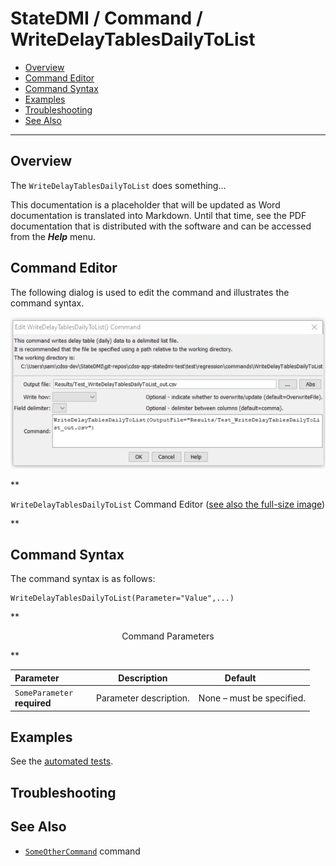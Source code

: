 # StateDMI / Command / WriteDelayTablesDailyToList #

* [Overview](#overview)
* [Command Editor](#command-editor)
* [Command Syntax](#command-syntax)
* [Examples](#examples)
* [Troubleshooting](#troubleshooting)
* [See Also](#see-also)

-------------------------

## Overview ##

The `WriteDelayTablesDailyToList` does something...

This documentation is a placeholder that will be updated as Word documentation is translated into Markdown.
Until that time, see the PDF documentation that is distributed with the software and can be accessed
from the ***Help*** menu.

## Command Editor ##

The following dialog is used to edit the command and illustrates the command syntax.

![WriteDelayTablesDailyToList](WriteDelayTablesDailyToList.png)

**<p style="text-align: center;">
`WriteDelayTablesDailyToList` Command Editor (<a href="../WriteDelayTablesDailyToList.png">see also the full-size image</a>)
</p>**

## Command Syntax ##

The command syntax is as follows:

```text
WriteDelayTablesDailyToList(Parameter="Value",...)
```
**<p style="text-align: center;">
Command Parameters
</p>**

| **Parameter**&nbsp;&nbsp;&nbsp;&nbsp;&nbsp;&nbsp;&nbsp;&nbsp;&nbsp;&nbsp;&nbsp;&nbsp; | **Description** | **Default**&nbsp;&nbsp;&nbsp;&nbsp;&nbsp;&nbsp;&nbsp;&nbsp;&nbsp;&nbsp; |
| --------------|-----------------|----------------- |
|`SomeParameter`<br>**required**|Parameter description.|None – must be specified.|

## Examples ##

See the [automated tests](https://github.com/OpenWaterFoundation/cdss-app-statedmi-main/tree/master/test/regression/commands/WriteDelayTablesDailyToList).

## Troubleshooting ##

## See Also ##

* [`SomeOtherCommand`](../SomeOtherCommand/SomeOtherCommand) command
